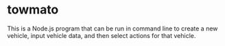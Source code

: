 # towmato
This is a Node.js program that can be run in command line to create a new vehicle, input vehicle data, and then select actions for that vehicle. 
